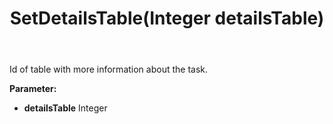 ﻿---
uid: crmscript_ref_NSBatchTaskInfo_SetDetailsTable
title: SetDetailsTable(Integer detailsTable)
intellisense: NSBatchTaskInfo.SetDetailsTable
keywords: NSBatchTaskInfo, GetDetailsTable
so.topic: reference
---

Id of table with more information about the task.

**Parameter:** 
 - **detailsTable** Integer

